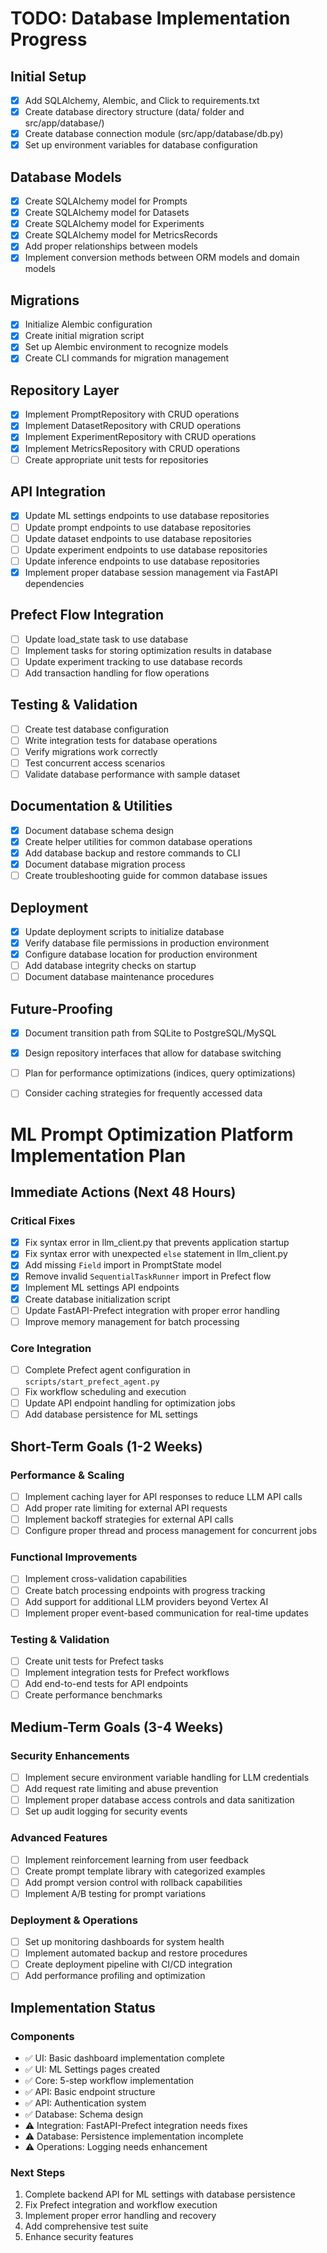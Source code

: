 
# TODO: Database Implementation Progress

## Initial Setup
- [x] Add SQLAlchemy, Alembic, and Click to requirements.txt
- [x] Create database directory structure (data/ folder and src/app/database/)
- [x] Create database connection module (src/app/database/db.py)
- [x] Set up environment variables for database configuration

## Database Models
- [x] Create SQLAlchemy model for Prompts
- [x] Create SQLAlchemy model for Datasets
- [x] Create SQLAlchemy model for Experiments
- [x] Create SQLAlchemy model for MetricsRecords
- [x] Add proper relationships between models
- [x] Implement conversion methods between ORM models and domain models

## Migrations
- [x] Initialize Alembic configuration
- [x] Create initial migration script
- [x] Set up Alembic environment to recognize models
- [x] Create CLI commands for migration management

## Repository Layer
- [x] Implement PromptRepository with CRUD operations
- [x] Implement DatasetRepository with CRUD operations
- [x] Implement ExperimentRepository with CRUD operations
- [x] Implement MetricsRepository with CRUD operations
- [ ] Create appropriate unit tests for repositories

## API Integration
- [x] Update ML settings endpoints to use database repositories
- [ ] Update prompt endpoints to use database repositories
- [ ] Update dataset endpoints to use database repositories
- [ ] Update experiment endpoints to use database repositories
- [ ] Update inference endpoints to use database repositories
- [x] Implement proper database session management via FastAPI dependencies

## Prefect Flow Integration
- [ ] Update load_state task to use database
- [ ] Implement tasks for storing optimization results in database
- [ ] Update experiment tracking to use database records
- [ ] Add transaction handling for flow operations

## Testing & Validation
- [ ] Create test database configuration
- [ ] Write integration tests for database operations
- [ ] Verify migrations work correctly
- [ ] Test concurrent access scenarios
- [ ] Validate database performance with sample dataset

## Documentation & Utilities
- [x] Document database schema design
- [x] Create helper utilities for common database operations
- [x] Add database backup and restore commands to CLI
- [x] Document database migration process
- [ ] Create troubleshooting guide for common database issues

## Deployment
- [x] Update deployment scripts to initialize database
- [x] Verify database file permissions in production environment
- [x] Configure database location for production environment
- [ ] Add database integrity checks on startup
- [ ] Document database maintenance procedures

## Future-Proofing
- [x] Document transition path from SQLite to PostgreSQL/MySQL
- [x] Design repository interfaces that allow for database switching
- [ ] Plan for performance optimizations (indices, query optimizations)
- [ ] Consider caching strategies for frequently accessed data


# ML Prompt Optimization Platform Implementation Plan

## Immediate Actions (Next 48 Hours)

### Critical Fixes
- [x] Fix syntax error in llm_client.py that prevents application startup
- [x] Fix syntax error with unexpected `else` statement in llm_client.py
- [x] Add missing `Field` import in PromptState model
- [x] Remove invalid `SequentialTaskRunner` import in Prefect flow
- [x] Implement ML settings API endpoints
- [x] Create database initialization script
- [ ] Update FastAPI-Prefect integration with proper error handling
- [ ] Improve memory management for batch processing

### Core Integration
- [ ] Complete Prefect agent configuration in `scripts/start_prefect_agent.py`
- [ ] Fix workflow scheduling and execution
- [ ] Update API endpoint handling for optimization jobs
- [ ] Add database persistence for ML settings

## Short-Term Goals (1-2 Weeks)

### Performance & Scaling
- [ ] Implement caching layer for API responses to reduce LLM API calls
- [ ] Add proper rate limiting for external API requests
- [ ] Implement backoff strategies for external API calls 
- [ ] Configure proper thread and process management for concurrent jobs

### Functional Improvements
- [ ] Implement cross-validation capabilities
- [ ] Create batch processing endpoints with progress tracking
- [ ] Add support for additional LLM providers beyond Vertex AI
- [ ] Implement proper event-based communication for real-time updates

### Testing & Validation
- [ ] Create unit tests for Prefect tasks
- [ ] Implement integration tests for Prefect workflows
- [ ] Add end-to-end tests for API endpoints
- [ ] Create performance benchmarks

## Medium-Term Goals (3-4 Weeks)

### Security Enhancements
- [ ] Implement secure environment variable handling for LLM credentials
- [ ] Add request rate limiting and abuse prevention
- [ ] Implement proper database access controls and data sanitization
- [ ] Set up audit logging for security events

### Advanced Features
- [ ] Implement reinforcement learning from user feedback
- [ ] Create prompt template library with categorized examples
- [ ] Add prompt version control with rollback capabilities
- [ ] Implement A/B testing for prompt variations

### Deployment & Operations
- [ ] Set up monitoring dashboards for system health
- [ ] Implement automated backup and restore procedures
- [ ] Create deployment pipeline with CI/CD integration
- [ ] Add performance profiling and optimization

## Implementation Status

### Components
- ✅ UI: Basic dashboard implementation complete
- ✅ UI: ML Settings pages created
- ✅ Core: 5-step workflow implementation
- ✅ API: Basic endpoint structure
- ✅ API: Authentication system
- ✅ Database: Schema design
- ⚠️ Integration: FastAPI-Prefect integration needs fixes
- ⚠️ Database: Persistence implementation incomplete
- ⚠️ Operations: Logging needs enhancement

### Next Steps
1. Complete backend API for ML settings with database persistence
2. Fix Prefect integration and workflow execution
3. Implement proper error handling and recovery
4. Add comprehensive test suite
5. Enhance security features
